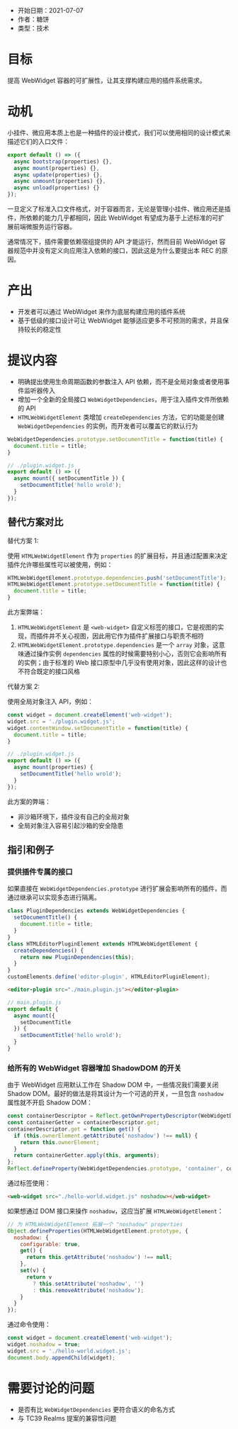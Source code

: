 - 开始日期：2021-07-07
- 作者：糖饼
- 类型：技术

# 目标

提高 WebWidget 容器的可扩展性，让其支撑构建应用的插件系统需求。

# 动机

小挂件、微应用本质上也是一种插件的设计模式，我们可以使用相同的设计模式来描述它们的入口文件：

```js
export default () => ({
  async bootstrap(properties) {},
  async mount(properties) {},
  async update(properties) {},
  async unmount(properties) {},
  async unload(properties) {}
});
```

一旦定义了标准入口文件格式，对于容器而言，无论是管理小挂件、微应用还是插件，所依赖的能力几乎都相同，因此 WebWidget 有望成为基于上述标准的可扩展前端微服务运行容器。

通常情况下，插件需要依赖宿组提供的 API 才能运行，然而目前 WebWidget 容器规范中并没有定义向应用注入依赖的接口，因此这是为什么要提出本 REC 的原因。

# 产出

- 开发者可以通过 WebWidget 来作为底层构建应用的插件系统
- 基于低级的接口设计可让 WebWidget 能够适应更多不可预测的需求，并且保持较长的稳定性

# 提议内容

- 明确提出使用生命周期函数的参数注入 API 依赖，而不是全局对象或者使用事件监听器传入
- 增加一个全新的全局接口 `WebWidgetDependencies`，用于注入插件文件所依赖的 API
- `HTMLWebWidgetElement` 类增加 `createDependencies` 方法，它的功能是创建 `WebWidgetDependencies` 的实例，而开发者可以覆盖它的默认行为

```js
WebWidgetDependencies.prototype.setDocumentTitle = function(title) {
  document.title = title;
}
```

```js
// ./plugin.widget.js
export default () => ({
  async mount({ setDocumentTitle }) {
    setDocumentTitle('hello wrold');
  }
});
```

## 替代方案对比

替代方案 1:

使用 `HTMLWebWidgetElement` 作为 `properties` 的扩展目标，并且通过配置来决定插件允许哪些属性可以被使用，例如：

```js
HTMLWebWidgetElement.prototype.dependencies.push('setDocumentTitle');
HTMLWebWidgetElement.prototype.setDocumentTitle = function(title) {
  document.title = title;
}
```

此方案弊端：

1. `HTMLWebWidgetElement` 是 `<web-widget>` 自定义标签的接口，它是视图的实现，而插件并不关心视图，因此用它作为插件扩展接口与职责不相符
2. `HTMLWebWidgetElement.prototype.dependencies` 是一个 `array` 对象，这意味通过操作实例 `dependencies` 属性的时候需要特别小心，否则它会影响所有的实例；由于标准的 Web 接口原型中几乎没有使用对象，因此这样的设计也不符合既定的接口风格

代替方案 2:

使用全局对象注入 API，例如：

```js
const widget = document.createElement('web-widget');
widget.src = './plugin.widget.js';
widget.contentWindow.setDocumentTitle = function(title) {
  document.title = title;
}
```

```js
// ./plugin.widget.js
export default () => ({
  async mount(properties) {
    setDocumentTitle('hello wrold');
  }
});
```

此方案的弊端：

* 非沙箱环境下，插件没有自己的全局对象
* 全局对象注入容易引起沙箱的安全隐患

## 指引和例子

### 提供插件专属的接口

如果直接在 `WebWidgetDependencies.prototype` 进行扩展会影响所有的插件，而通过继承可以实现多态进行隔离。

```js
class PluginDependencies extends WebWidgetDependencies {
  setDocumentTitle() {
    document.title = title;
  }
}
class HTMLEditorPluginElement extends HTMLWebWidgetElement {
  createDependencies() {
    return new PluginDependencies(this);
  }
}
customElements.define('editor-plugin', HTMLEditorPluginElement);
```

```html
<editor-plugin src="./main.plugin.js"></editor-plugin>
```

```js
// main.plugin.js
export default {
  async mount({
    setDocumentTitle
  }) {
    setDocumentTitle('hello wrold');
  }
}
```

### 给所有的 WebWidget 容器增加 ShadowDOM 的开关

由于 WebWidget 应用默认工作在 Shadow DOM 中，一些情况我们需要关闭 Shadow DOM。最好的做法是将其设计为一个可选的开关，一旦包含 `noshadow` 属性就不开启 Shadow DOM：

```js
const containerDescriptor = Reflect.getOwnPropertyDescriptor(WebWidgetDependencies.prototype, 'container');
const containerGetter = containerDescriptor.get;
containerDescriptor.get = function get() {
  if (this.ownerElement.getAttribute('noshadow') !== null) {
    return this.ownerElement;
  }
  return containerGetter.apply(this, arguments);
};
Reflect.defineProperty(WebWidgetDependencies.prototype, 'container', containerDescriptor);
```

通过标签使用：

```html
<web-widget src="./hello-world.widget.js" noshadow></web-widget>
```

如果想通过 DOM 接口来操作 `noshadow`，这应当扩展 `HTMLWebWidgetElement`：

```js
// 为 HTMLWebWidgetElement 拓展一个 "noshadow" properties
Object.defineProperties(HTMLWebWidgetElement.prototype, {
  noshadow: {
    configurable: true,
    get() {
      return this.getAttribute('noshadow') !== null;
    },
    set(v) {
      return v
        ? this.setAttribute('noshadow', '')
        : this.removeAttribute('noshadow');
    }
  }
});
```

通过命令使用：

```js
const widget = document.createElement('web-widget');
widget.noshadow = true;
widget.src = './hello-world.widget.js';
document.body.appendChild(widget);
```

# 需要讨论的问题

* 是否有比 `WebWidgetDependencies` 更符合语义的命名方式
* 与 TC39 Realms 提案的兼容性问题